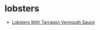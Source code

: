 # lobsters

 * [Lobsters With Tarragon Vermouth Sauce](../index/l/lobsters-with-tarragon-vermouth-sauce-106894.json)
